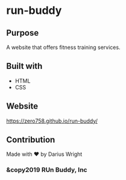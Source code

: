 # run-buddy

## Purpose
A website that offers fitness training services.

## Built with
* HTML
* CSS

## Website
https://zero758.github.io/run-buddy/

## Contribution
Made with ❤️ by Darius Wright

### &copy2019 RUn Buddy, Inc
